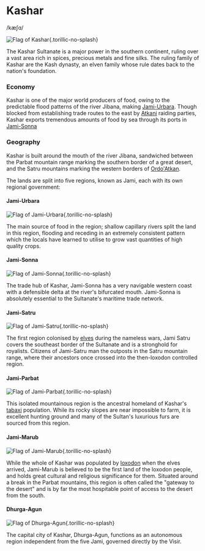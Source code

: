 # Kashar
/kæʃɑ/

![Flag of Kashar](/places/kashar/flag-Kashar.png){.torillic-no-splash}

The Kashar Sultanate is a major power in the southern continent, ruling over a vast area rich in spices, precious metals and fine silks. The ruling family of Kashar are the Kash dynasty, an elven family whose rule dates back to the nation's foundation.

### Economy

Kashar is one of the major world producers of food, owing to the predictable flood patterns of the river Jibana, making [Jami-Urbara](/places/kashar/geography#jami-urbara). Though blocked from establishing trade routes to the east by [Atkani](places/ordo_atkan) raiding parties, Kashar exports tremendous amounts of food by sea through its ports in [Jami-Sonna](/places/kashar/geography#jami-sonna)

### Geography

Kashar is built around the mouth of the river Jibana, sandwiched between the Parbat mountain range marking the southern border of a great desert, and the Satru mountains marking the western borders of [Ordo'Atkan](/places/ordo_atkan).

The lands are split into five regions, known as Jami, each with its own regional government:

#### Jami-Urbara

![Flag of Jami-Urbara](/places/kashar/flag-Jami-Urbara.png){.torillic-no-splash}

The main source of food in the region; shallow capillary rivers split the land in this region, flooding and receding in an extremely consistent pattern which the locals have learned to utilise to grow vast quantities of high quality crops.

#### Jami-Sonna

![Flag of Jami-Sonna](/places/kashar/flag-Jami-Sonna.png){.torillic-no-splash}

The trade hub of Kashar, Jami-Sonna has a very navigable western coast with a defensible delta at the river's bifurcated mouth. Jami-Sonna is absolutely essential to the Sultanate's maritime trade network.

#### Jami-Satru

![Flag of Jami-Satru](/places/kashar/flag-Jami-Satru.png){.torillic-no-splash}

The first region colonised by [elves](/lore/species/elf) during the nameless wars, Jami Satru covers the southeast border of the Sultanate and is a stronghold for royalists. Citizens of Jami-Satru man the outposts in the Satru mountain range, where their ancestors once crossed into the then-loxodon controlled region.

#### Jami-Parbat

![Flag of Jami-Parbat](/places/kashar/flag-Jami-Parbat.png){.torillic-no-splash}

This isolated mountainous region is the ancestral homeland of Kashar's [tabaxi](/lore/species/tabaxi) population. While its rocky slopes are near impossible to farm, it is excellent hunting ground and many of the Sultan's luxurious furs are sourced from this region.

#### Jami-Marub

![Flag of Jami-Marub](/places/kashar/flag-Jami-Marub.png){.torillic-no-splash}

While the whole of Kashar was populated by [loxodon](/lore/species/loxodon) when the elves arrived, Jami-Marub is believed to be the first land of the loxodon people, and holds great cultural and religious significance for them. Situated around a break in the Parbat mountains, this region is often called the "gateway to the desert" and is by far the most hospitable point of access to the desert from the south.

#### Dhurga-Agun

![Flag of Dhurga-Agun](/places/kashar/flag-Dhurga-Agun.png){.torillic-no-splash}

The capital city of Kashar, Dhurga-Agun, functions as an autonomous region independent from the five Jami, governed directly by the Visir.

